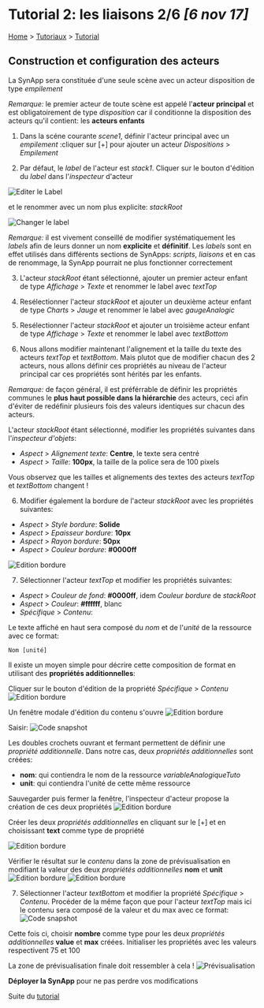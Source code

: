# Tutorial 2: les liaisons **2/6** *[6 nov 17]*

[Home](../../sitemap.md) > [Tutoriaux](../index.md) > [Tutorial](index.md)

## Construction et configuration des acteurs

La SynApp sera constituée d'une seule scène avec un acteur disposition de type *empilement*

*Remarque:* le premier acteur de toute scène est appelé l'**acteur principal** et est obligatoirement de type *disposition* car il conditionne la disposition des acteurs qu'il contient: les **acteurs enfants**

1. Dans la scéne courante *scene1*, définir l'acteur principal avec un *empilement* :cliquer sur [+] pour ajouter un acteur *Dispositions* > *Empilement*

2. Par défaut, le *label* de l'acteur est *stack1*. Cliquer sur le bouton d'édition du *label* dans l'*inspecteur* d'acteur

![Editer le Label](assets/editLabel2.png)

 et le renommer avec un nom plus explicite: *stackRoot*

![Changer le label](assets/changeLabel2.png)

*Remarque:* il est vivement conseillé de modifier systématiquement les *labels* afin de leurs donner un nom **explicite** et **définitif**. Les *labels* sont en effet utilisés dans différents sections de SynApps: *scripts*, *liaisons* et en cas de renommage, la SynApp pourrait ne plus fonctionner correctement

3. L'acteur *stackRoot* étant sélectionné, ajouter un premier acteur enfant de type *Affichage* > *Texte* et renommer le label avec *textTop*

3. Resélectionner l'acteur *stackRoot* et ajouter un deuxième acteur enfant de type *Charts* > *Jauge* et renommer le label avec *gaugeAnalogic*

4. Resélectionner l'acteur *stackRoot* et ajouter un troisième acteur enfant de type *Affichage* > *Texte* et renommer le label avec *textBottom*

5. Nous allons modifier maintenant l'alignement et la taille du texte des acteurs *textTop* et *textBottom*. Mais plutot que de modifier chacun des 2 acteurs, nous allons définir ces propriétés au niveau de l'acteur principal car ces propriétés sont hérités par les enfants.

*Remarque:* de façon général, il est préférrable de définir les propriétés communes le **plus haut possible dans la hiérarchie** des acteurs, ceci afin d'éviter de redéfinir plusieurs fois des valeurs identiques sur chacun des acteurs.

L'acteur *stackRoot* étant sélectionné, modifier les propriétés suivantes dans l'*inspecteur d'objets*:
  * *Aspect* > *Alignement texte*: **Centre**, le texte sera centré
  * *Aspect* > *Taille*: **100px**, la taille de la police sera de 100 pixels

Vous observez que les tailles et alignements des textes des acteurs *textTop* et *textBottom* changent !

6. Modifier également la bordure de l'acteur *stackRoot* avec les propriétés suivantes:
  * *Aspect* > *Style bordure*: **Solide**
  * *Aspect* > *Epaisseur bordure*: **10px**
  * *Aspect* > *Rayon bordure*: **50px**
  * *Aspect* > *Couleur bordure*: **#0000ff**

![Edition bordure](assets/editBordure.png)

7. Sélectionner l'acteur *textTop* et modifier les propriétés suivantes:
  * *Aspect* > *Couleur de fond*: **#0000ff**, idem *Couleur bordure* de *stackRoot*
  * *Aspect* > *Couleur*: **#ffffff**, blanc
  * *Spécifique* > *Contenu*:

Le texte affiché en haut sera composé du *nom* et de l'*unité* de la ressource avec ce format:
```
Nom [unité]
```
Il existe un moyen simple pour décrire cette composition de format en utilisant des **propriétés additionnelles**:

Cliquer sur le bouton d'édition de la propriété *Spécifique* > *Contenu*
![Edition bordure](assets/editContent.png)

Un fenêtre modale d'édition du contenu s'ouvre
![Edition bordure](assets/editContentModal.png)

Saisir:
![Code snapshot](assets/codeSnapshot1.png)

Les doubles crochets ouvrant et fermant permettent de définir une *propriété additionnelle*. Dans notre cas, deux *propriétés additionnelles* sont créées:
* **nom**: qui contiendra le nom de la ressource *variableAnalogiqueTuto*
* **unit**: qui contiendra l'unité de cette même ressource

Sauvegarder puis fermer la fenêtre, l'inspecteur d'acteur propose la création de ces deux propriétés
![Edition bordure](assets/editContentNewProps.png)

Créer les deux *propriétés additionnelles* en cliquant sur le [+] et en choisissant **text** comme type de propriété

![Edition bordure](assets/editContentNewProps2.png)

Vérifier le résultat sur le *contenu* dans la zone de prévisualisation en modifiant la valeur des deux *propriétés additionnelles* **nom** et **unit**
![Edition bordure](assets/editContentNewProps3.png)
![Edition bordure](assets/editContentPreview.png)

7. Sélectionner l'acteur *textBottom* et modifier la propriété *Spécifique* > *Contenu*. Procéder de la même façon que pour l'acteur *textTop* mais ici le contenu sera composé de la valeur et du max avec ce format:
![Code snapshot](assets/codeSnapshot2.png)

Cette fois ci, choisir **nombre** comme type pour les deux *propriétés additionnelles* **value** et **max** créées. Initialiser les propriétés avec les valeurs respectivent 75 et 100

La zone de prévisualisation finale doit ressembler à cela !
![Prévisualisation](assets/preview.png)

**Déployer la SynApp** pour ne pas perdre vos modifications

Suite du [tutorial](part3.md)